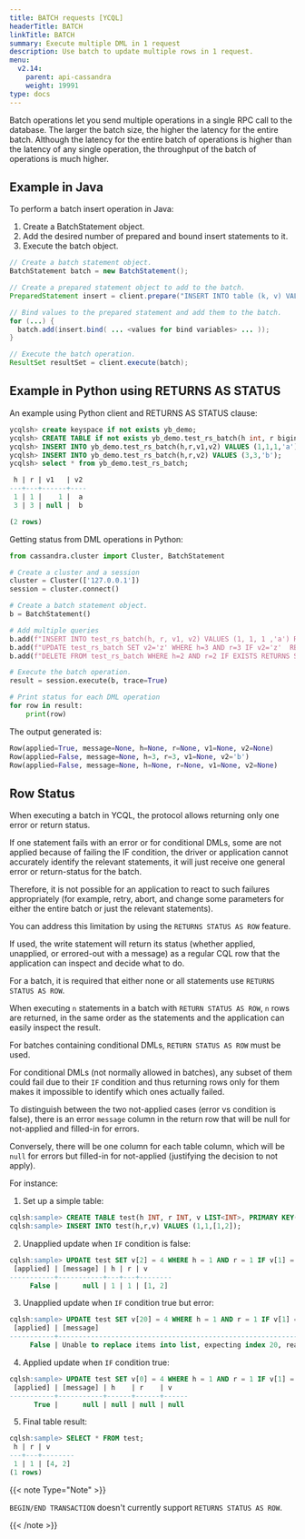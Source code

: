 ```yaml
---
title: BATCH requests [YCQL]
headerTitle: BATCH
linkTitle: BATCH
summary: Execute multiple DML in 1 request
description: Use batch to update multiple rows in 1 request.
menu:
  v2.14:
    parent: api-cassandra
    weight: 19991
type: docs
---
```


Batch operations let you send multiple operations in a single RPC call to the database. The larger the batch size,
the higher the latency for the entire batch. Although the latency for the entire batch of operations is higher than the latency of any single operation,
the throughput of the batch of operations is much higher.

## Example in Java

To perform a batch insert operation in Java:

1.  Create a BatchStatement object.
2. Add the desired number of prepared and bound insert statements to it.
3. Execute the batch object.

```java
// Create a batch statement object.
BatchStatement batch = new BatchStatement();

// Create a prepared statement object to add to the batch.
PreparedStatement insert = client.prepare("INSERT INTO table (k, v) VALUES (?, ?)");

// Bind values to the prepared statement and add them to the batch.
for (...) {
  batch.add(insert.bind( ... <values for bind variables> ... ));
}

// Execute the batch operation.
ResultSet resultSet = client.execute(batch);

```
## Example in Python using RETURNS AS STATUS

An example using Python client and RETURNS AS STATUS clause:

```sql
ycqlsh> create keyspace if not exists yb_demo;
ycqlsh> CREATE TABLE if not exists yb_demo.test_rs_batch(h int, r bigint, v1 int, v2 varchar, primary key (h, r));
ycqlsh> INSERT INTO yb_demo.test_rs_batch(h,r,v1,v2) VALUES (1,1,1,'a');
ycqlsh> INSERT INTO yb_demo.test_rs_batch(h,r,v2) VALUES (3,3,'b');
ycqlsh> select * from yb_demo.test_rs_batch;

 h | r | v1   | v2
---+---+------+----
 1 | 1 |    1 |  a
 3 | 3 | null |  b

(2 rows)
```

Getting status from DML operations in Python:

```python
from cassandra.cluster import Cluster, BatchStatement

# Create a cluster and a session
cluster = Cluster(['127.0.0.1'])
session = cluster.connect()

# Create a batch statement object.
b = BatchStatement()

# Add multiple queries
b.add(f"INSERT INTO test_rs_batch(h, r, v1, v2) VALUES (1, 1, 1 ,'a') RETURNS STATUS AS ROW")
b.add(f"UPDATE test_rs_batch SET v2='z' WHERE h=3 AND r=3 IF v2='z'  RETURNS STATUS AS ROW")
b.add(f"DELETE FROM test_rs_batch WHERE h=2 AND r=2 IF EXISTS RETURNS STATUS AS ROW")

# Execute the batch operation.
result = session.execute(b, trace=True)

# Print status for each DML operation
for row in result:
    print(row)
```

The output generated is:

```python
Row(applied=True, message=None, h=None, r=None, v1=None, v2=None)
Row(applied=False, message=None, h=3, r=3, v1=None, v2='b')
Row(applied=False, message=None, h=None, r=None, v1=None, v2=None)
```

## Row Status

When executing a batch in YCQL, the protocol allows returning only one error or return status.

If one statement fails with an error or for conditional DMLs, some are not applied because of failing the IF condition, the driver or application cannot accurately identify the relevant statements, it will just receive one general error or return-status for the batch.

Therefore, it is not possible for an application to react to such failures appropriately (for example, retry, abort,
and change some parameters for either the entire batch or just the relevant statements).

You can address this limitation by using the `RETURNS STATUS AS ROW` feature.


If used, the write statement will return its status (whether applied, unapplied, or errored-out with a message) as a regular CQL row that the application can inspect and decide what to do.

For a batch, it is required that either none or all statements use `RETURNS STATUS AS ROW`.


When executing `n` statements in a batch with `RETURN STATUS AS ROW`, `n` rows are returned, in the same order as the statements and the application can easily inspect the result.

For batches containing conditional DMLs, `RETURN STATUS AS ROW` must be used.

For conditional DMLs (not normally allowed in batches), any subset of them could fail due to
their `IF` condition and thus returning rows only for them makes it impossible to identify which ones actually failed.

To distinguish between the two not-applied cases (error vs condition is false), there is an error `message` column in the return row that will be null for not-applied and filled-in for errors.

Conversely, there will be one column for each table column, which will be `null` for errors but filled-in for not-applied (justifying the decision to not apply).

For instance:

1. Set up a simple table:
```sql
cqlsh:sample> CREATE TABLE test(h INT, r INT, v LIST<INT>, PRIMARY KEY(h,r)) WITH transactions={'enabled': true};
cqlsh:sample> INSERT INTO test(h,r,v) VALUES (1,1,[1,2]);
```

2. Unapplied update when `IF` condition is false:
```sql
cqlsh:sample> UPDATE test SET v[2] = 4 WHERE h = 1 AND r = 1 IF v[1] = 3 RETURNS STATUS AS ROW;
 [applied] | [message] | h | r | v
-----------+-----------+---+---+--------
     False |      null | 1 | 1 | [1, 2]
```

3. Unapplied update when `IF` condition true but error:
```sql
cqlsh:sample> UPDATE test SET v[20] = 4 WHERE h = 1 AND r = 1 IF v[1] = 2 RETURNS STATUS AS ROW;
 [applied] | [message]                                                                              | h    | r    | v
-----------+----------------------------------------------------------------------------------------+------+------+------
     False | Unable to replace items into list, expecting index 20, reached end of list with size 2 | null | null | null
```
4. Applied update when `IF` condition true:
```sql
cqlsh:sample> UPDATE test SET v[0] = 4 WHERE h = 1 AND r = 1 IF v[1] = 2 RETURNS STATUS AS ROW;
 [applied] | [message] | h    | r    | v
-----------+-----------+------+------+------
      True |      null | null | null | null
```
5. Final table result:
```sql
cqlsh:sample> SELECT * FROM test;
 h | r | v
---+---+--------
 1 | 1 | [4, 2]
(1 rows)
```

{{< note Type="Note" >}}

`BEGIN/END TRANSACTION` doesn't currently support `RETURNS STATUS AS ROW`.

{{< /note >}}
